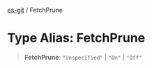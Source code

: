 [es-git](../globals.md) / FetchPrune

# Type Alias: FetchPrune

> **FetchPrune**: `"Unspecified"` \| `"On"` \| `"Off"`
